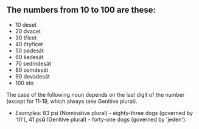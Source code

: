 ## The numbers from 10 to 100 are these:
* 10 deset
* 20 dvacet
* 30 třicet
* 40 čtyřicet
* 50 padesát
* 60 šedesát
* 70 sedmdesát
* 80 osmdesát
* 90 devadesát
* 100 sto

The case of the following noun depends on the last digit of the number (except for 11-19, which always take Genitive plural).

* *Examples:* 83 psi (Nominative plural) - eighty-three dogs (governed by 'tři'), 41 ps**ů** (Genitive plural) - forty-one dogs (governed by 'jeden').